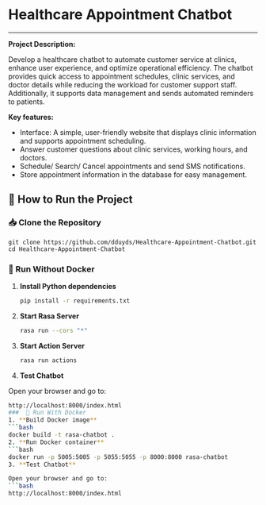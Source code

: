 # Healthcare Appointment Chatbot
---
**Project Description:**

Develop a healthcare chatbot to automate customer service at clinics, enhance user experience, and optimize operational efficiency. The chatbot provides quick access to appointment schedules, clinic services, and doctor details while reducing the workload for customer support staff. Additionally, it supports data management and sends automated reminders to patients.

**Key features:**
- Interface: A simple, user-friendly website that displays clinic 
information and supports appointment scheduling.
- Answer customer questions about clinic services, working hours, and 
doctors. 
- Schedule/ Search/ Cancel appointments and send SMS notifications. 
- Store appointment information in the database for easy 
management.

## 🚀 How to Run the Project
### 📥 Clone the Repository
    git clone https://github.com/dduyds/Healthcare-Appointment-Chatbot.git
    cd Healthcare-Appointment-Chatbot

### 🔧 Run Without Docker
1. **Install Python dependencies**
   ```bash
   pip install -r requirements.txt
2. **Start Rasa Server**
   ```bash
   rasa run --cors "*"
3. **Start Action Server**
   ```bash
   rasa run actions
4. **Test Chatbot**

Open your browser and go to:
   ```bash
   http://localhost:8000/index.html
###  🐳 Run With Docker
1. **Build Docker image**
   ```bash
   docker build -t rasa-chatbot .
2. **Run Docker container**
   ```bash
   docker run -p 5005:5005 -p 5055:5055 -p 8000:8000 rasa-chatbot
3. **Test Chatbot**

Open your browser and go to:
   ```bash
   http://localhost:8000/index.html
